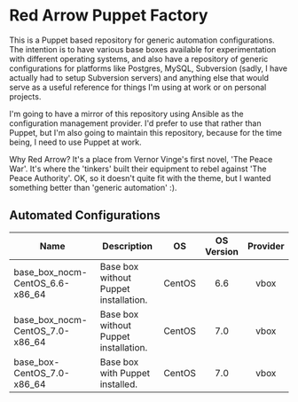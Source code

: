 Red Arrow Puppet Factory
========================

This is a Puppet based repository for generic automation configurations. The intention is to have various base boxes available for experimentation with different operating systems, and also have a repository of generic configurations for platforms like Postgres, MySQL, Subversion (sadly, I have actually had to setup Subversion servers) and anything else that would serve as a useful reference for things I'm using at work or on personal projects.

I'm going to have a mirror of this repository using Ansible as the configuration management provider. I'd prefer to use that rather than Puppet, but I'm also going to maintain this repository, because for the time being, I need to use Puppet at work.

Why Red Arrow? It's a place from Vernor Vinge's first novel, 'The Peace War'. It's where the 'tinkers' built their equipment to rebel against 'The Peace Authority'. OK, so it doesn't quite fit with the theme, but I wanted something better than 'generic automation' :).

Automated Configurations
------------------------

| Name                                | Description                           | OS     | OS Version   | Provider   |
| ----------------------------------- | ------------------------------------  | ------ | :----------: | :--------: |
| base\_box\_nocm-CentOS\_6.6-x86\_64 | Base box without Puppet installation. | CentOS | 6.6          | vbox       |
| base\_box\_nocm-CentOS\_7.0-x86\_64 | Base box without Puppet installation. | CentOS | 7.0          | vbox       |
| base\_box-CentOS\_7.0-x86\_64       | Base box with Puppet installed.       | CentOS | 7.0          | vbox       |

